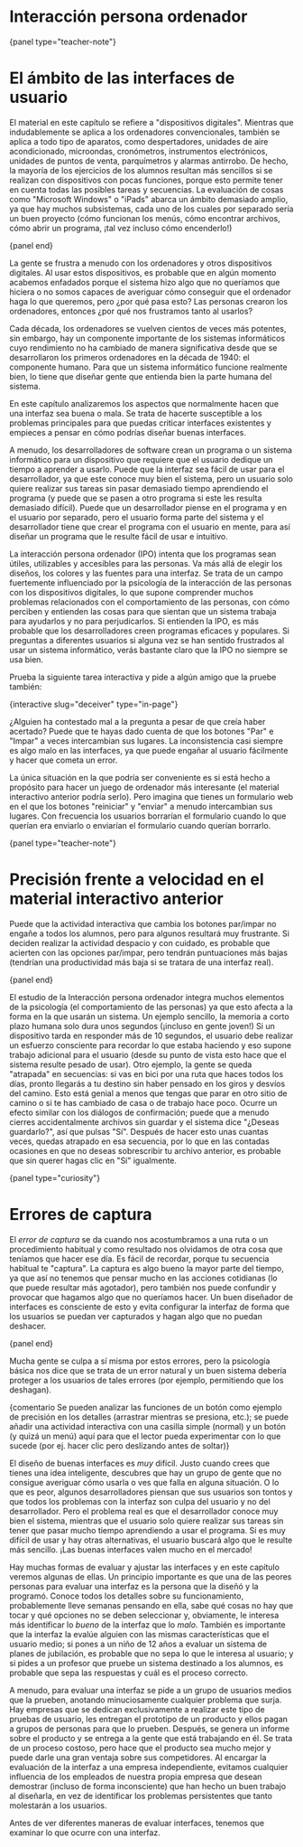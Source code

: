 # Interacción persona ordenador

{panel type="teacher-note"}

# El ámbito de las interfaces de usuario

El material en este capítulo se refiere a "dispositivos digitales". Mientras que indudablemente se aplica a los ordenadores convencionales, también se aplica a todo tipo de aparatos, como despertadores, unidades de aire acondicionado, microondas, cronómetros, instrumentos electrónicos, unidades de puntos de venta, parquímetros y alarmas antirrobo. De hecho, la mayoría de los ejercicios de los alumnos resultan más sencillos si se realizan con dispositivos con pocas funciones, porque esto permite tener en cuenta todas las posibles tareas y secuencias. La evaluación de cosas como "Microsoft Windows" o "iPads" abarca un ámbito demasiado amplio, ya que hay muchos subsistemas, cada uno de los cuales por separado sería un buen proyecto (cómo funcionan los menús, cómo encontrar archivos, cómo abrir un programa, ¡tal vez incluso cómo encenderlo!)

{panel end}

La gente se frustra a menudo con los ordenadores y otros dispositivos digitales. Al usar estos dispositivos, es probable que en algún momento acabemos enfadados porque el sistema hizo algo que no queríamos que hiciera o no somos capaces de averiguar cómo conseguir que el ordenador haga lo que queremos, pero ¿por qué pasa esto? Las personas crearon los ordenadores, entonces ¿por qué nos frustramos tanto al usarlos?

Cada década, los ordenadores se vuelven cientos de veces más potentes, sin embargo, hay un componente importante de los sistemas informáticos cuyo rendimiento no ha cambiado de manera significativa desde que se desarrollaron los primeros ordenadores en la década de 1940: el componente humano. Para que un sistema informático funcione realmente bien, lo tiene que diseñar gente que entienda bien la parte humana del sistema.

En este capítulo analizaremos los aspectos que normalmente hacen que una interfaz sea buena o mala. Se trata de hacerte susceptible a los problemas principales para que puedas criticar interfaces existentes y empieces a pensar en cómo podrías diseñar buenas interfaces.

A menudo, los desarrolladores de software crean un programa o un sistema informático para un dispositivo que requiere que el usuario dedique un tiempo a aprender a usarlo. Puede que la interfaz sea fácil de usar para el desarrollador, ya que este conoce muy bien el sistema, pero un usuario solo quiere realizar sus tareas sin pasar demasiado tiempo aprendiendo el programa (y puede que se pasen a otro programa si este les resulta demasiado difícil). Puede que un desarrollador piense en el programa y en el usuario por separado, pero el usuario forma parte del sistema y el desarrollador tiene que crear el programa con el usuario en mente, para así diseñar un programa que le resulte fácil de usar e intuitivo.

La interacción persona ordenador (IPO) intenta que los programas sean útiles, utilizables y accesibles para las personas. Va más allá de elegir los diseños, los colores y las fuentes para una interfaz. Se trata de un campo fuertemente influenciado por la psicología de la interacción de las personas con los dispositivos digitales, lo que supone comprender muchos problemas relacionados con el comportamiento de las personas, con cómo perciben y entienden las cosas para que sientan que un sistema trabaja para ayudarlos y no para perjudicarlos. Si entienden la IPO, es más probable que los desarrolladores creen programas eficaces y populares. Si preguntas a diferentes usuarios si alguna vez se han sentido frustrados al usar un sistema informático, verás bastante claro que la IPO no siempre se usa bien.

Prueba la siguiente tarea interactiva y pide a algún amigo que la pruebe también:

{interactive slug="deceiver" type="in-page"}

¿Alguien ha contestado mal a la pregunta a pesar de que creía haber acertado? Puede que te hayas dado cuenta de que los botones "Par" e "Impar" a veces intercambian sus lugares. La inconsistencia casi siempre es algo malo en las interfaces, ya que puede engañar al usuario fácilmente y hacer que cometa un error.

La única situación en la que podría ser conveniente es si está hecho a propósito para hacer un juego de ordenador más interesante (el material interactivo anterior podría serlo). Pero imagina que tienes un formulario web en el que los botones "reiniciar" y "enviar" a menudo intercambian sus lugares. Con frecuencia los usuarios borrarían el formulario cuando lo que querían era enviarlo o enviarían el formulario cuando querían borrarlo.

{panel type="teacher-note"}

# Precisión frente a velocidad en el material interactivo anterior

Puede que la actividad interactiva que cambia los botones par/impar no engañe a todos los alumnos, pero para algunos resultará muy frustrante. Si deciden realizar la actividad despacio y con cuidado, es probable que acierten con las opciones par/impar, pero tendrán puntuaciones más bajas (tendrían una productividad más baja si se tratara de una interfaz real).

{panel end}

El estudio de la Interacción persona ordenador integra muchos elementos de la psicología (el comportamiento de las personas) ya que esto afecta a la forma en la que usarán un sistema. Un ejemplo sencillo, la memoria a corto plazo humana solo dura unos segundos (¡incluso en gente joven!) Si un dispositivo tarda en responder más de 10 segundos, el usuario debe realizar un esfuerzo consciente para recordar lo que estaba haciendo y eso supone trabajo adicional para el usuario (desde su punto de vista esto hace que el sistema resulte pesado de usar). Otro ejemplo, la gente se queda "atrapada" en secuencias: si vas en bici por una ruta que haces todos los días, pronto llegarás a tu destino sin haber pensado en los giros y desvíos del camino. Esto está genial a menos que tengas que parar en otro sitio de camino o si te has cambiado de casa o de trabajo hace poco. Ocurre un efecto similar con los diálogos de confirmación; puede que a menudo cierres accidentalmente archivos sin guardar y el sistema dice "¿Deseas guardarlo?", así que pulsas "Sí". Después de hacer esto unas cuantas veces, quedas atrapado en esa secuencia, por lo que en las contadas ocasiones en que no deseas sobrescribir tu archivo anterior, es probable que sin querer hagas clic en "Sí" igualmente.

{panel type="curiosity"}

# Errores de captura

El *error de captura* se da cuando nos acostumbramos a una ruta o un procedimiento habitual y como resultado nos olvidamos de otra cosa que teníamos que hacer ese día. Es fácil de recordar, porque tu secuencia habitual te "captura". La captura es algo bueno la mayor parte del tiempo, ya que así no tenemos que pensar mucho en las acciones cotidianas (lo que puede resultar más agotador), pero también nos puede confundir y provocar que hagamos algo que no queríamos hacer. Un buen diseñador de interfaces es consciente de esto y evita configurar la interfaz de forma que los usuarios se puedan ver capturados y hagan algo que no puedan deshacer.

{panel end}

Mucha gente se culpa a sí misma por estos errores, pero la psicología básica nos dice que se trata de un error natural y un buen sistema debería proteger a los usuarios de tales errores (por ejemplo, permitiendo que los deshagan).

{comentario Se pueden analizar las funciones de un botón como ejemplo de precisión en los detalles (arrastrar mientras se presiona, etc.); se puede añadir una actividad interactiva con una casilla simple (normal) y un botón (y quizá un menú) aquí para que el lector pueda experimentar con lo que sucede (por ej. hacer clic pero deslizando antes de soltar)}

El diseño de buenas interfaces es *muy* difícil. Justo cuando crees que tienes una idea inteligente, descubres que hay un grupo de gente que no consigue averiguar cómo usarla o ves que falla en alguna situación. O lo que es peor, algunos desarrolladores piensan que sus usuarios son tontos y que todos los problemas con la interfaz son culpa del usuario y no del desarrollador. Pero el problema real es que el desarrollador conoce muy bien el sistema, mientras que el usuario solo quiere realizar sus tareas sin tener que pasar mucho tiempo aprendiendo a usar el programa. Si es muy difícil de usar y hay otras alternativas, el usuario buscará algo que le resulte más sencillo. ¡Las buenas interfaces valen mucho en el mercado!

Hay muchas formas de evaluar y ajustar las interfaces y en este capítulo veremos algunas de ellas. Un principio importante es que una de las peores personas para evaluar una interfaz es la persona que la diseñó y la programó. Conoce todos los detalles sobre su funcionamiento, probablemente lleve semanas pensando en ella, sabe qué cosas no hay que tocar y qué opciones no se deben seleccionar y, obviamente, le interesa más identificar lo *bueno* de la interfaz que lo *malo*. También es importante que la interfaz la evalúe alguien con las mismas características que el usuario medio; si pones a un niño de 12 años a evaluar un sistema de planes de jubilación, es probable que no sepa lo que le interesa al usuario; y si pides a un profesor que pruebe un sistema destinado a los alumnos, es probable que sepa las respuestas y cuál es el proceso correcto.

A menudo, para evaluar una interfaz se pide a un grupo de usuarios medios que la prueben, anotando minuciosamente cualquier problema que surja. Hay empresas que se dedican exclusivamente a realizar este tipo de pruebas de usuario, les entregan el prototipo de un producto y ellos pagan a grupos de personas para que lo prueben. Después, se genera un informe sobre el producto y se entrega a la gente que está trabajando en él. Se trata de un proceso costoso, pero hace que el producto sea mucho mejor y puede darle una gran ventaja sobre sus competidores. Al encargar la evaluación de la interfaz a una empresa independiente, evitamos cualquier influencia de los empleados de nuestra propia empresa que desean demostrar (incluso de forma inconsciente) que han hecho un buen trabajo al diseñarla, en vez de identificar los problemas persistentes que tanto molestarán a los usuarios.

Antes de ver diferentes maneras de evaluar interfaces, tenemos que examinar lo que ocurre con una interfaz.